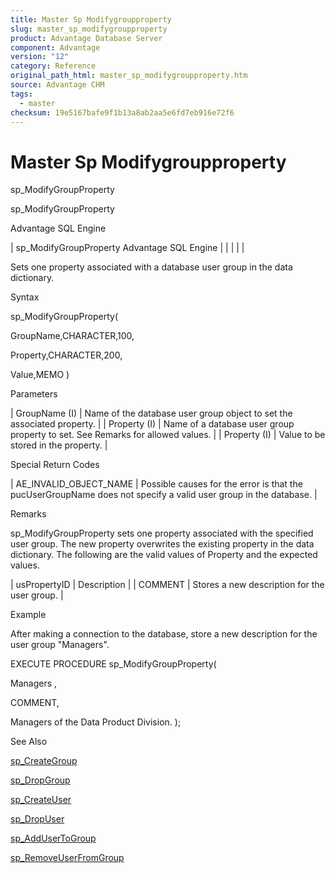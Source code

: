 ```yaml
---
title: Master Sp Modifygroupproperty
slug: master_sp_modifygroupproperty
product: Advantage Database Server
component: Advantage
version: "12"
category: Reference
original_path_html: master_sp_modifygroupproperty.htm
source: Advantage CHM
tags:
  - master
checksum: 19e5167bafe9f1b13a8ab2aa5e6fd7eb916e72f6
---
```


# Master Sp Modifygroupproperty

sp\_ModifyGroupProperty

sp\_ModifyGroupProperty

Advantage SQL Engine

| sp\_ModifyGroupProperty  Advantage SQL Engine |  |  |  |  |

Sets one property associated with a database user group in the data dictionary.

Syntax

sp\_ModifyGroupProperty(

GroupName,CHARACTER,100,

Property,CHARACTER,200,

Value,MEMO )

Parameters

| GroupName (I) | Name of the database user group object to set the associated property. |
| Property (I) | Name of a database user group property to set. See Remarks for allowed values. |
| Property (I) | Value to be stored in the property. |

Special Return Codes

| AE\_INVALID\_OBJECT\_NAME | Possible causes for the error is that the pucUserGroupName does not specify a valid user group in the database. |

Remarks

sp\_ModifyGroupProperty sets one property associated with the specified user group. The new property overwrites the existing property in the data dictionary. The following are the valid values of Property and the expected values.

| usPropertyID | Description |
| COMMENT | Stores a new description for the user group. |

Example

After making a connection to the database, store a new description for the user group "Managers".

EXECUTE PROCEDURE sp\_ModifyGroupProperty(

Managers ,

COMMENT,

Managers of the Data Product Division. );

See Also

[sp\_CreateGroup](master_sp_creategroup.md)

[sp\_DropGroup](master_sp_dropgroup.md)

[sp\_CreateUser](master_sp_createuser.md)

[sp\_DropUser](master_sp_dropuser.md)

[sp\_AddUserToGroup](master_sp_addusertogroup.md)

[sp\_RemoveUserFromGroup](master_sp_removeuserfromgroup.md)
